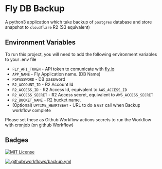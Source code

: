
# Fly DB Backup

A python3 application which take backup of `postgres` database and store snapshot to `cloudflare` R2 (S3 equivalent)

## Environment Variables

To run this project, you will need to add the following environment variables to your .env file

- `FLY_API_TOKEN` - API token to comunicate with [fly.io](https://fly.io)
- `APP_NAME` - Fly Application name. (DB Name)
- `PGPASSWORD` - DB password 
- `R2_ACCOUNT_ID` - R2 Account Id 
- `R2_ACCESS_ID` - R2 Access Id, equivalent to `AWS_ACCESS_ID`
- `R2_ACCESS_SECRET` - R2 Access secret, equivalent to `AWS_ACCESS_SECRET`
- `R2_BUCKET_NAME` - R2 bucket name.
- (Optional) `UPTIME_HEARTBEAT` - URL to do a `GET` call when Backup workflow complete

Please set these as Github Workflow actions secrets to run the Workflow with cronjob (on github Workflow)

## Badges


[![MIT License](https://img.shields.io/badge/License-MIT-green.svg)](https://choosealicense.com/licenses/mit/)


[![.github/workflows/backup.yml](https://github.com/shubham399/fly_db_backup/actions/workflows/backup.yml/badge.svg)](https://github.com/shubham399/fly_db_backup/actions/workflows/backup.yml)

